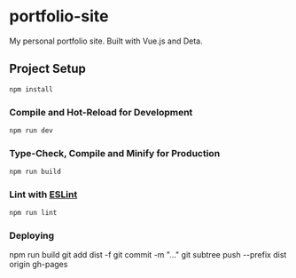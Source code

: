 # portfolio-site
My personal portfolio site. Built with Vue.js and Deta.


## Project Setup

```sh
npm install
```

### Compile and Hot-Reload for Development

```sh
npm run dev
```

### Type-Check, Compile and Minify for Production

```sh
npm run build
```

### Lint with [ESLint](https://eslint.org/)

```sh
npm run lint
```

### Deploying
npm run build
git add dist -f 
git commit -m "..."
git subtree push --prefix dist origin gh-pages

